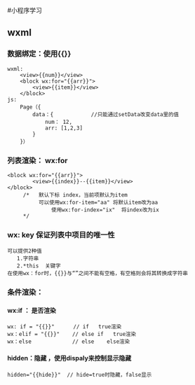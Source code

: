 #小程序学习
##  wxml
### 数据绑定：使用{{}}
```
wxml: 
	<view>{{num}}</view>		
	<block wx:for="{{arr}}">
		<view>{{item}}</view>
	</block>	
js:       
	Page（{
		data：{            //只能通过setData改变data里的值
			num： 12,
			arr: [1,2,3]
		}
	}）
```
### 列表渲染：  wx:for
```
<block wx:for="{{arr}}">
		<view>{{index}}--{{item}}</view>
</block> 
     /*   默认下标 index，当前项默认为item
          可以使用wx:for-item="aa" 将默认item改为aa
              使用wx:for-index="ix"  将index改为ix   
     */
```
### wx: key  保证列表中项目的唯一性
```
可以提供2种值
   1.字符串
   2.*this  关键字
在使用wx：for时，{{}}与“”之间不能有空格，有空格则会将其转换成字符串
```
### 条件渲染：
#### wx:if ： 是否渲染
```
wx: if = "{{}}"      // if   true渲染
wx：elif = "{{}}"    // else if   true渲染  
wx：else             // else    else渲染
```
#### hidden：隐藏 ，使用dispaly来控制显示隐藏
```
hidden="{{hide}}"  // hide=true时隐藏，false显示
```
